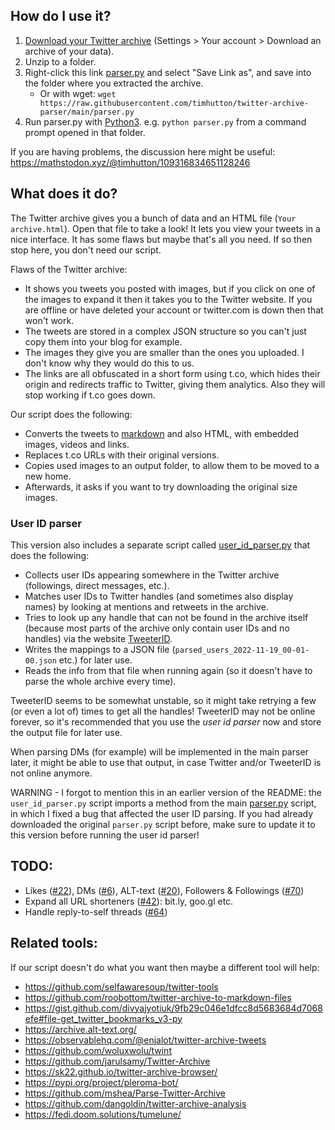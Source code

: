 ## How do I use it?
1. [Download your Twitter archive](https://twitter.com/settings/download_your_data) (Settings > Your account > Download an archive of your data).
2. Unzip to a folder.
3. Right-click this link [parser.py](https://raw.githubusercontent.com/timhutton/twitter-archive-parser/main/parser.py) and select "Save Link as", and save into the folder where you extracted the archive.
    - Or with wget: `wget https://raw.githubusercontent.com/timhutton/twitter-archive-parser/main/parser.py` 
4. Run parser.py with [Python3](https://realpython.com/installing-python/). e.g. `python parser.py` from a command prompt opened in that folder.

If you are having problems, the discussion here might be useful: https://mathstodon.xyz/@timhutton/109316834651128246

## What does it do?
The Twitter archive gives you a bunch of data and an HTML file (`Your archive.html`). Open that file to take a look! It lets you view your tweets in a nice interface. It has some flaws but maybe that's all you need. If so then stop here, you don't need our script.

Flaws of the Twitter archive:
- It shows you tweets you posted with images, but if you click on one of the images to expand it then it takes you to the Twitter website. If you are offline or have deleted your account or twitter.com is down then that won't work.
- The tweets are stored in a complex JSON structure so you can't just copy them into your blog for example.
- The images they give you are smaller than the ones you uploaded. I don't know why they would do this to us.
- The links are all obfuscated in a short form using t.co, which hides their origin and redirects traffic to Twitter, giving them analytics. Also they will stop working if t.co goes down.

Our script does the following:
- Converts the tweets to [markdown](https://en.wikipedia.org/wiki/Markdown) and also HTML, with embedded images, videos and links.
- Replaces t.co URLs with their original versions.
- Copies used images to an output folder, to allow them to be moved to a new home.
- Afterwards, it asks if you want to try downloading the original size images.

### User ID parser

This version also includes a separate script called [user_id_parser.py]((https://raw.githubusercontent.com/flauschzelle/twitter-archive-parser/userids/user_id_parser.py)) that does the following:
* Collects user IDs appearing somewhere in the Twitter archive (followings, direct messages, etc.).  
* Matches user IDs to Twitter handles (and sometimes also display names) by looking at mentions and retweets in the archive.
* Tries to look up any handle that can not be found in the archive itself (because most parts of the archive only contain user IDs and no handles)  via the website [TweeterID](https://tweeterid.com/). 
* Writes the mappings to a JSON file (`parsed_users_2022-11-19_00-01-00.json` etc.) for later use.
* Reads the info from that file when running again (so it doesn't have to parse the whole archive every time).

TweeterID seems to be somewhat unstable, so it might take retrying a few (or even a lot of) times to get all the handles! TweeterID may not be online forever, so it's recommended that you use the *user id parser* now and store the output file for later use. 

When parsing DMs (for example) will be implemented in the main parser later, it might be able to use that output, in case Twitter and/or TweeterID is not online anymore.

WARNING - I forgot to mention this in an earlier version of the README: the `user_id_parser.py` script imports a method from the main [parser.py](https://raw.githubusercontent.com/flauschzelle/twitter-archive-parser/userids/parser.py) script, in which I fixed a bug that affected the user ID parsing. If you had already downloaded the original `parser.py` script before, make sure to update it to this version before running the user id parser!



## TODO:
- Likes ([#22](https://github.com/timhutton/twitter-archive-parser/issues/22)), DMs ([#6](https://github.com/timhutton/twitter-archive-parser/issues/6)), ALT-text ([#20](https://github.com/timhutton/twitter-archive-parser/issues/20)), Followers & Followings ([#70](https://github.com/timhutton/twitter-archive-parser/issues/70))
- Expand all URL shorteners ([#42](https://github.com/timhutton/twitter-archive-parser/pull/42)): bit.ly, goo.gl etc.
- Handle reply-to-self threads ([#64](https://github.com/timhutton/twitter-archive-parser/pull/64))

## Related tools:
If our script doesn't do what you want then maybe a different tool will help:
- https://github.com/selfawaresoup/twitter-tools
- https://github.com/roobottom/twitter-archive-to-markdown-files
- https://gist.github.com/divyajyotiuk/9fb29c046e1dfcc8d5683684d7068efe#file-get_twitter_bookmarks_v3-py
- https://archive.alt-text.org/
- https://observablehq.com/@enjalot/twitter-archive-tweets
- https://github.com/woluxwolu/twint
- https://github.com/jarulsamy/Twitter-Archive
- https://sk22.github.io/twitter-archive-browser/
- https://pypi.org/project/pleroma-bot/
- https://github.com/mshea/Parse-Twitter-Archive
- https://github.com/dangoldin/twitter-archive-analysis
- https://fedi.doom.solutions/tumelune/
